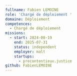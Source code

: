 ```yaml
---
fullname: Fabien LEMOINE
role: 'Chargé de déploiement '
domaine: Déploiement
competences:
  - Chargé de déploiement
missions:
  - start: 2024-08-19
    end: 2025-07-31
    status: independent
    employer: malt
    startups:
      - precontentieux.justice
github: FabienLEMOINE
---
```

